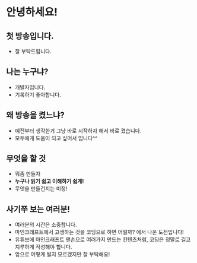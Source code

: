
# 안녕하세요!
## 첫 방송입니다.
 - 잘 부탁드립니다.

## 나는 누구냐?

- 개발자입니다.
- 기록하기 좋아합니다.

## 왜 방송을 켰느냐?
- 예전부터 생각한거 그냥 바로 시작하자 해서 바로 켰습니다.
- 모두에게 도움이 되고 싶어서 입니다^^

## 무엇을 할 것

- 뭐좀 만들자
- **누구나 읽기 쉽고 이해하기 쉽게!**
- 무엇을 만들건지는 미정!


## 사기쭈 보는 여러분!

- 여러분의 시간은 소중합니다.
- 마인크래프트에서 고생하는 것을 코딩으로 하면 어떨까? 에서 나온 도전입니다!
- 유튜브에 마인크래프트 맨손으로 여러가지 만드는 컨텐츠처럼, 코딩은 정말로 길고 지루하게 작성해야 합니다.
- 앞으로 어떻게 될지 모르겠지만 잘 부탁해요!
